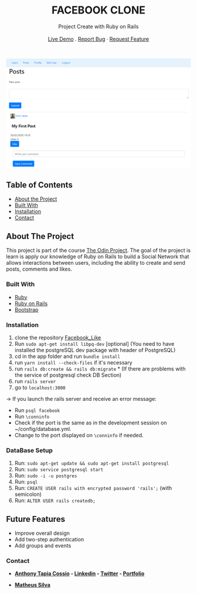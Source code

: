<p align="center">
  <h1 align="center">FACEBOOK CLONE</h1>

  <p align="center">
    Project Create with Ruby on Rails
    <br>
    <br>
    <a href="https://facebook-like-clone.herokuapp.com" target="_blank">Live Demo</a>
    .
    <a href="https://github.com/AnthonyTC89/Facebook_Like/issues">Report Bug</a>
    ·
    <a href="https://github.com/AnthonyTC89/Facebook_Like/issues">Request Feature</a>
  </p>
  <br>
</p>

![Screenshot](/screenshots/01.png)

<!-- TABLE OF CONTENTS -->
## Table of Contents

* [About the Project](#about-the-project)
* [Built With](#built-with)
* [Installation](#installation)
* [Contact](#Contact)

<!-- ABOUT THE PROJECT -->
## About The Project

This project is part of the course [The Odin Project](https://www.theodinproject.com/courses/ruby-on-rails/lessons/final-project). The goal of the project is learn is apply our knowledge of Ruby on Rails to build a Social Network that allows interactions between users, including the ability to create and send posts, comments and likes. 

### Built With
* [Ruby](https://www.ruby-lang.org/en/)
* [Ruby on Rails](https://rubyonrails.org/)
* [Bootstrap](https://getbootstrap.com/)

### Installation
  1. clone the repository [Facebook_Like](https://github.com/AnthonyTC89/Facebook_Like)
  2. Run `sudo apt-get install libpq-dev` [optional] (You need to have installed the postgreSQL dev package with header of PostgreSQL)
  2. cd in the app folder and run `bundle install`
  3. run `yarn install --check-files` if it's necessary
  4. run `rails db:create && rails db:migrate`
    * (If there are problems with the service of postgresql check DB Section) 
  5. run `rails server`
  6. go to `localhost:3000`

-> If you launch the rails server and receive an error message:
   * Run `psql facebook`
   * Run `\conninfo`
   * Check if the port is the same as in the development session on ~/config/database.yml. 
   * Change to the port displayed on `\conninfo` if needed.

### DataBase Setup
  1. Run: `sudo apt-get update && sudo apt-get install postgresql`
  2. Run: `sudo service postgresql start`
  2. Run: `sudo -i -u postgres`
  3. Run: `psql`
  4. Run: `CREATE USER rails with encrypted password 'rails';` (with semicolon)
  5. Run: `ALTER USER rails createdb;`
  
## Future Features
  * Improve overall design
  * Add two-step authentication
  * Add groups and events

### Contact

* **[Anthony Tapia Cossio](https://github.com/AnthonyTC89) - [Linkedin](linkedin.com/in/anthony-tapia-cossio) - [Twitter](https://twitter.com/ptonypTC) - [Portfolio](https://portfolio-anthony.herokuapp.com/)**

* **[Matheus Silva](https://github.com/matheus-fls)**
